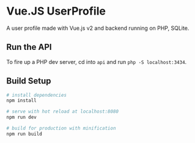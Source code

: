 # Vue.JS UserProfile

A user profile made with Vue.js v2 and backend running on PHP, SQLite.

## Run the API

To fire up a PHP dev server, cd into `api` and run `php -S localhost:3434`.

## Build Setup

``` bash
# install dependencies
npm install

# serve with hot reload at localhost:8080
npm run dev

# build for production with minification
npm run build
```
